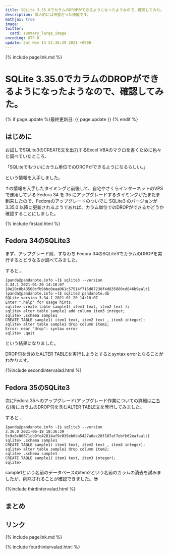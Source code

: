 ```yaml
---
title: SQLite 3.35.0でカラムのDROPができるようになったようなので、確認してみた。 - panda大学習帳外伝
description: 個人的には待望だった機能です。
mathjax: true
image: 
twitter: 
  card: summary_large_image
encoding: UTF-8
update: Sat Nov 13 21:36:29 2021 +0900
---
```

{% include pagelink.md %}
# SQLite 3.35.0でカラムのDROPができるようになったようなので、確認してみた。
{% if page.update %}最終更新日: {{ page.update }} {% endif %}
## はじめに
お試しでSQLite3のCREATE文を出力するExcel VBAのマクロを書くために色々と調べていたところ、

「SQLiteでもついにカラム単位でのDROPができるようになるらしい。」

という情報を入手しました。

↑の情報を入手したタイミングと前後して、自宅やさくらインターネットのVPSで運用している Fedora 34 を 35 にアップグレードするタイミングがたまたま到来したので、Fedoraのアップグレードのついでに SQLite3 のバージョンが 3.35.0 以降に更新されるようであれば、カラム単位でのDROPができるかどうか確認することにしました。

{% include firstad.html %}
## Fedora 34のSQLite3
まず、アップグレード前、すなわち Fedora 34のSQLite3でカラムのDROPを実行するとどうなるか調べてみました。

すると…

```
[panda@pandanote.info ~]$ sqlite3 --version
3.34.1 2021-01-20 14:10:07 10e20c0b43500cfb9bbc0eaa061c57514f715d87238f4d835880cd846b9ealt1
[panda@pandanote.info ~]$ sqlite3 pandanote.db
SQLite version 3.34.1 2021-01-20 14:10:07
Enter ".help" for usage hints.
sqlite> create table sample1( item1 text, item2 text );
sqlite> alter table sample1 add column item3 integer;
sqlite> .schema sample1
CREATE TABLE sample1( item1 text, item2 text , item3 integer);
sqlite> alter table sample1 drop column item2;
Error: near "drop": syntax error
sqlite> .quit
```

という結果になりました。

DROP句を含めたALTER TABLEを実行しようとするとsyntax errorとなることがわかります。

{%include secondintervalad.html %}

## Fedora 35のSQLite3
次にFedora 35へのアップグレード(アップグレード作業についての詳細は[こちら](https://pandanote.info/?p=8118))後にカラムのDROP句を含むALTER TABLE文を発行してみました。

すると…

```
[panda@pandanote.info ~]$ sqlite3 --version
3.36.0 2021-06-18 18:36:39 5c9a6c06871cb9fe42814af9c039eb6da5427a6ec28f187af7ebfb62eafaalt1
sqlite> .schema sample1
CREATE TABLE sample1( item1 text, item2 text , item3 integer);
sqlite> alter table sample1 drop column item2;
sqlite> .schema sample1
CREATE TABLE sample1( item1 text, item3 integer);
sqlite>
```

sample1という名前のデータベースのitem2という名前のカラムの消去を試みましたが、削除されることが確認できました。😎

{%include thirdintervalad.html %}

## まとめ

## リンク
{% include pagelink.md %}

{% include fourthintervalad.html %}
